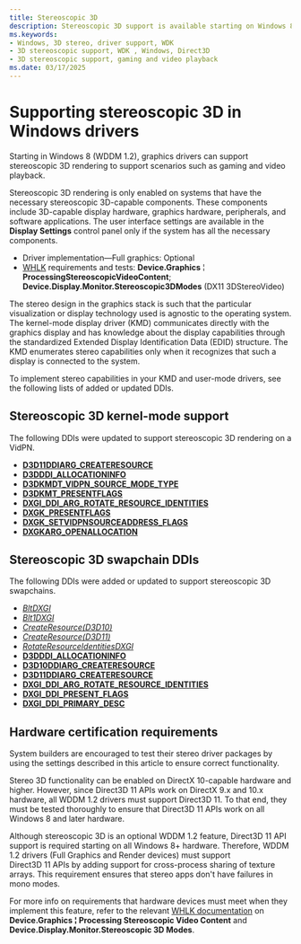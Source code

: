 ```yaml
---
title: Stereoscopic 3D
description: Stereoscopic 3D support is available starting on Windows 8 (WDDM 1.2).
ms.keywords:
- Windows, 3D stereo, driver support, WDK
- 3D stereoscopic support, WDK , Windows, Direct3D
- 3D stereoscopic support, gaming and video playback
ms.date: 03/17/2025
---
```


# Supporting stereoscopic 3D in Windows drivers

Starting in Windows 8 (WDDM 1.2), graphics drivers can support stereoscopic 3D rendering to support scenarios such as gaming and video playback.

Stereoscopic 3D rendering is only enabled on systems that have the necessary stereoscopic 3D-capable components. These components include 3D-capable display hardware, graphics hardware, peripherals, and software applications. The user interface settings are available in the **Display Settings** control panel only if the system has all the necessary components.

* Driver implementation—Full graphics: Optional
* [WHLK](/windows-hardware/test/hlk/windows-hardware-lab-kit) requirements and tests: **Device.Graphics** ¦ **ProcessingStereoscopicVideoContent**; **Device.Display.Monitor.Stereoscopic3DModes** (DX11 3DStereoVideo)

The stereo design in the graphics stack is such that the particular visualization or display technology used is agnostic to the operating system. The kernel-mode display driver (KMD) communicates directly with the graphics display and has knowledge about the display capabilities through the standardized Extended Display Identification Data (EDID) structure. The KMD enumerates stereo capabilities only when it recognizes that such a display is connected to the system.

To implement stereo capabilities in your KMD and user-mode drivers, see the following lists of added or updated DDIs.

## Stereoscopic 3D kernel-mode support

The following DDIs were updated to support stereoscopic 3D rendering on a VidPN.

* [**D3D11DDIARG_CREATERESOURCE**](/windows-hardware/drivers/ddi/d3d10umddi/ns-d3d10umddi-d3d11ddiarg_createresource)
* [**D3DDDI_ALLOCATIONINFO**](/windows-hardware/drivers/ddi/d3dukmdt/ns-d3dukmdt-_d3dddi_allocationinfo)
* [**D3DKMDT_VIDPN_SOURCE_MODE_TYPE**](/windows-hardware/drivers/ddi/d3dkmdt/ne-d3dkmdt-_d3dkmdt_vidpn_source_mode_type)
* [**D3DKMT_PRESENTFLAGS**](/windows-hardware/drivers/ddi/d3dkmthk/ns-d3dkmthk-_d3dkmt_presentflags)
* [**DXGI_DDI_ARG_ROTATE_RESOURCE_IDENTITIES**](/windows-hardware/drivers/ddi/dxgiddi/ns-dxgiddi-dxgi_ddi_arg_rotate_resource_identities)
* [**DXGK_PRESENTFLAGS**](/windows-hardware/drivers/ddi/d3dkmddi/ns-d3dkmddi-_dxgk_presentflags)
* [**DXGK_SETVIDPNSOURCEADDRESS_FLAGS**](/windows-hardware/drivers/ddi/d3dkmddi/ns-d3dkmddi-_dxgk_setvidpnsourceaddress_flags)
* [**DXGKARG_OPENALLOCATION**](/windows-hardware/drivers/ddi/d3dkmddi/ns-d3dkmddi-_dxgkarg_openallocation)

## Stereoscopic 3D swapchain DDIs

The following DDIs were added or updated to support stereoscopic 3D swapchains.

* [*BltDXGI*](/windows-hardware/drivers/ddi/dxgiddi/ns-dxgiddi-dxgi_ddi_base_functions)
* [*Blt1DXGI*](/windows-hardware/drivers/ddi/dxgiddi/ns-dxgiddi-dxgi1_2_ddi_base_functions)
* [*CreateResource(D3D10)*](/windows-hardware/drivers/ddi/d3d10umddi/nc-d3d10umddi-pfnd3d10ddi_createresource)
* [*CreateResource(D3D11)*](/windows-hardware/drivers/ddi/d3d10umddi/nc-d3d10umddi-pfnd3d11ddi_createresource)
* [*RotateResourceIdentitiesDXGI*](/windows-hardware/drivers/ddi/dxgiddi/ns-dxgiddi-dxgi_ddi_base_functions)
* [**D3DDDI_ALLOCATIONINFO**](/windows-hardware/drivers/ddi/d3dukmdt/ns-d3dukmdt-_d3dddi_allocationinfo)
* [**D3D10DDIARG_CREATERESOURCE**](/windows-hardware/drivers/ddi/d3d10umddi/ns-d3d10umddi-d3d10ddiarg_createresource)
* [**D3D11DDIARG_CREATERESOURCE**](/windows-hardware/drivers/ddi/d3d10umddi/ns-d3d10umddi-d3d11ddiarg_createresource)
* [**DXGI_DDI_ARG_ROTATE_RESOURCE_IDENTITIES**](/windows-hardware/drivers/ddi/dxgiddi/ns-dxgiddi-dxgi_ddi_arg_rotate_resource_identities)
* [**DXGI_DDI_PRESENT_FLAGS**](/windows-hardware/drivers/ddi/dxgiddi/ns-dxgiddi-dxgi_ddi_present_flags)
* [**DXGI_DDI_PRIMARY_DESC**](/windows-hardware/drivers/ddi/dxgiddi/ns-dxgiddi-dxgi_ddi_primary_desc)

## Hardware certification requirements

System builders are encouraged to test their stereo driver packages by using the settings described in this article to ensure correct functionality.

Stereo 3D functionality can be enabled on DirectX 10-capable hardware and higher. However, since Direct3D 11 APIs work on DirectX 9.x and 10.x hardware, all WDDM 1.2 drivers must support Direct3D 11. To that end, they must be tested thoroughly to ensure that Direct3D 11 APIs work on all Windows 8 and later hardware.

Although stereoscopic 3D is an optional WDDM 1.2 feature, Direct3D 11 API support is required starting on all Windows 8+ hardware. Therefore, WDDM 1.2 drivers (Full Graphics and Render devices) must support Direct3D 11 APIs by adding support for cross-process sharing of texture arrays. This requirement ensures that stereo apps don't have failures in mono modes.

For more info on requirements that hardware devices must meet when they implement this feature, refer to the relevant [WHLK documentation](/windows-hardware/test/hlk/windows-hardware-lab-kit) on **Device.Graphics ¦ Processing Stereoscopic Video Content** and **Device.Display.Monitor.Stereoscopic 3D Modes**.
